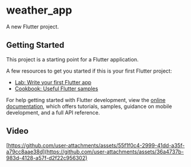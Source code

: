 # weather_app

A new Flutter project.

## Getting Started

This project is a starting point for a Flutter application.

A few resources to get you started if this is your first Flutter project:

- [Lab: Write your first Flutter app](https://docs.flutter.dev/get-started/codelab)
- [Cookbook: Useful Flutter samples](https://docs.flutter.dev/cookbook)

For help getting started with Flutter development, view the
[online documentation](https://docs.flutter.dev/), which offers tutorials,
samples, guidance on mobile development, and a full API reference.

## Video
[https://github.com/user-attachments/assets/55f1f0c4-2999-41dd-a35f-a79cc8aae38d](https://github.com/user-attachments/assets/36a4737b-983d-4128-a57f-d2f22c956302)

